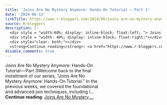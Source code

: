 ```yaml
---
title: 'Joins Are No Mystery Anymore: Hands-On Tutorial — Part 3'
date: '2024-06-13'
linkTitle: https://www.r-bloggers.com/2024/06/joins-are-no-mystery-anymore-hands-on-tutorial%e2%80%8a-%e2%80%8apart-3/
source: R-bloggers
description: |-
  <div style = "width:60%; display: inline-block; float:left; "> Joins Are No Mystery Anymore: Hands-On Tutorial — Part 3Welcome back to the final installment of our series, “Joins Are No Mystery Anymore: Hands-On Tutorial.” In the previous weeks, we covered the foundational and advanced join techniques, including I...</div>
  <div style = "width: 40%; display: inline-block; float:right;"></div>
  <div style="clear: both;"></div>
  <strong>Continue reading</strong>: <a href="https://www.r-bloggers.com/2024/06/joins-are-no-mystery-anymore-hands-on-tutorial%e2%80%8a-%e2%80%8apart-3/">Joins Are No Mystery  ...
disable_comments: true
---
```

<div style = "width:60%; display: inline-block; float:left; "> Joins Are No Mystery Anymore: Hands-On Tutorial — Part 3Welcome back to the final installment of our series, “Joins Are No Mystery Anymore: Hands-On Tutorial.” In the previous weeks, we covered the foundational and advanced join techniques, including I...</div>
<div style = "width: 40%; display: inline-block; float:right;"></div>
<div style="clear: both;"></div>
<strong>Continue reading</strong>: <a href="https://www.r-bloggers.com/2024/06/joins-are-no-mystery-anymore-hands-on-tutorial%e2%80%8a-%e2%80%8apart-3/">Joins Are No Mystery  ...